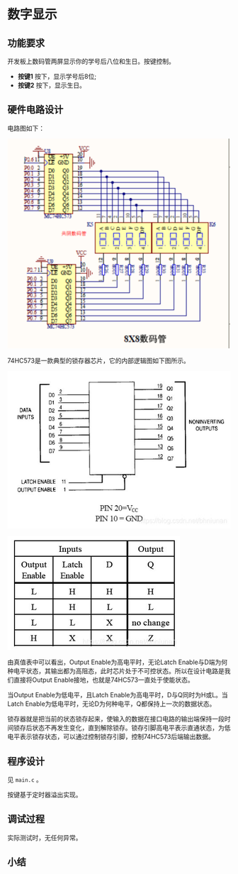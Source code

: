 # 数字显示


## 功能要求
开发板上数码管两屏显示你的学号后八位和生日。按键控制。

- **按键1** 按下，显示学号后8位;
- **按键2** 按下，显示生日。
  
  
## 硬件电路设计
电路图如下：

![wires](wire.png)

74HC573是一款典型的锁存器芯片，它的内部逻辑图如下图所示。

![74HC573](74HC573.png)

![DATA](data-table.png)

由真值表中可以看出，Output Enable为高电平时，无论Latch Enable与D端为何种电平状态，其输出都为高阻态，此时芯片处于不可控状态。所以在设计电路是我们直接将Output Enable接地，也就是74HC573一直处于使能状态。

当Output Enable为低电平，且Latch Enable为高电平时，D与Q同时为H或L。当Latch Enable为低电平时，无论D为何种电平，Q都保持上一次的数据状态。

锁存器就是把当前的状态锁存起来，使输入的数据在接口电路的输出端保持一段时间锁存后状态不再发生变化，直到解除锁存。锁存引脚高电平表示直通状态，为低电平表示锁存状态，可以通过控制锁存引脚，控制74HC573后端输出数据。


## 程序设计

见 `main.c` 。

按键基于定时器溢出实现。

## 调试过程

实际测试时，无任何异常。

## 小结